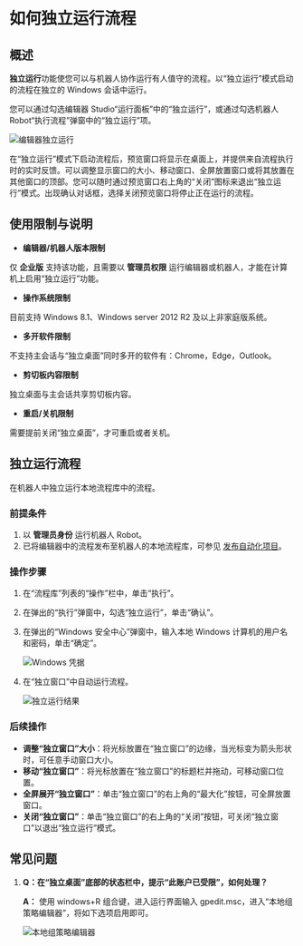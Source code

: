 # 如何独立运行流程

## 概述

**独立运行**功能使您可以与机器人协作运行有人值守的流程。以“独立运行”模式启动的流程在独立的 Windows 会话中运行。

您可以通过勾选编辑器 Studio“运行面板”中的“独立运行”，或通过勾选机器人 Robot“执行流程”弹窗中的“独立运行”项。

![编辑器独立运行](https://docimages.blob.core.chinacloudapi.cn/images/BestPractices/robotrunalone20210805.png)

在“独立运行”模式下启动流程后，预览窗口将显示在桌面上，并提供来自流程执行时的实时反馈。可以调整显示窗口的大小、移动窗口、全屏放置窗口或将其放置在其他窗口的顶部。您可以随时通过预览窗口右上角的“关闭”图标来退出“独立运行”模式。出现确认对话框，选择关闭预览窗口将停止正在运行的流程。

## 使用限制与说明

- **编辑器/机器人版本限制**

仅 **企业版** 支持该功能，且需要以 **管理员权限** 运行编辑器或机器人，才能在计算机上启用“独立运行”功能。

- **操作系统限制**

目前支持 Windows 8.1、Windows server 2012 R2 及以上非家庭版系统。

- **多开软件限制**

不支持主会话与“独立桌面”同时多开的软件有：Chrome，Edge，Outlook。

- **剪切板内容限制**

独立桌面与主会话共享剪切板内容。

- **重启/关机限制**

需要提前关闭“独立桌面”，才可重启或者关机。

## 独立运行流程

在机器人中独立运行本地流程库中的流程。

### 前提条件

1. 以 **管理员身份** 运行机器人 Robot。
2. 已将编辑器中的流程发布至机器人的本地流程库，可参见 [发布自动化项目](../Studio/process/PublishProject.md)。

### 操作步骤

1. 在“流程库”列表的“操作”栏中，单击“执行”。
2. 在弹出的“执行”弹窗中，勾选“独立运行”，单击“确认”。
3. 在弹出的“Windows 安全中心”弹窗中，输入本地 Windows 计算机的用户名和密码，单击“确定”。

    ![Windows 凭据](https://docimages.blob.core.chinacloudapi.cn/images/BestPractices/inputcredentials20210805.png)

4. 在“独立窗口”中自动运行流程。

    ![独立运行结果](https://docimages.blob.core.chinacloudapi.cn/images/BestPractices/runaloneresult20210805.png)

### 后续操作

- **调整“独立窗口”大小**：将光标放置在“独立窗口”的边缘，当光标变为箭头形状时，可任意手动窗口大小。
- **移动“独立窗口”**：将光标放置在“独立窗口”的标题栏并拖动，可移动窗口位置。
- **全屏展开“独立窗口”**：单击“独立窗口”的右上角的“最大化”按钮，可全屏放置窗口。
- **关闭“独立窗口”**：单击“独立窗口”的右上角的“关闭”按钮，可关闭“独立窗口”以退出“独立运行”模式。

## 常见问题

1. **Q：在“独立桌面”底部的状态栏中，提示“此账户已受限”，如何处理？**

    **A：** 使用 windows+R 组合键，进入运行界面输入 gpedit.msc，进入“本地组策略编辑器”，将如下选项启用即可。

    ![本地组策略编辑器](https://docimages.blob.core.chinacloudapi.cn/images/BestPractices/runalone20210928.png)
